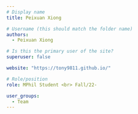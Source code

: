 ```yaml
---
# Display name
title: Peixuan Xiong

# Username (this should match the folder name)
authors:
  - Peixuan Xiong

# Is this the primary user of the site?
superuser: false

website: "https://tony9811.github.io/"

# Role/position
role: MPhil Student <br> Fall/22-

user_groups:
  - Team
---
```

